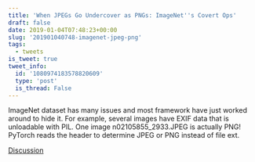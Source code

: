 ```yaml
---
title: 'When JPEGs Go Undercover as PNGs: ImageNet''s Covert Ops'
draft: false
date: 2019-01-04T07:48:23+00:00
slug: '201901040748-imagenet-jpeg-png'
tags:
  - tweets
is_tweet: true
tweet_info:
  id: '1080974183578820609'
  type: 'post'
  is_thread: False
---
```




ImageNet dataset has many issues and most framework have just worked around to hide it. For example, several images have EXIF data that is unloadable with PIL. One image n02105855_2933.JPEG is actually PNG! PyTorch reads the header to determine JPEG or PNG instead of file ext.

[Discussion](https://x.com/sytelus/status/1080974183578820609)
